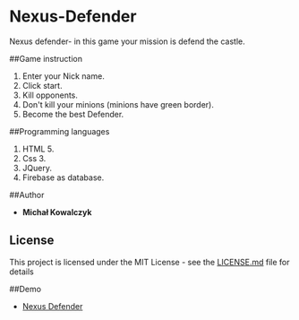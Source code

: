 # Nexus-Defender

Nexus defender- in this game your mission is defend the castle.

##Game instruction
1. Enter your Nick name.
2. Click start.
3. Kill opponents.
4. Don't kill your minions (minions have green border).
5. Become the best Defender.


##Programming languages
1. HTML 5.
2. Css 3.
3. JQuery.
4. Firebase as database.

##Author
* **Michał Kowalczyk**

## License
This project is licensed under the MIT License - see the [LICENSE.md](LICENSE.md) file for details

##Demo

* [Nexus Defender](https://mustroph.github.io/Nexus-Defender/)
